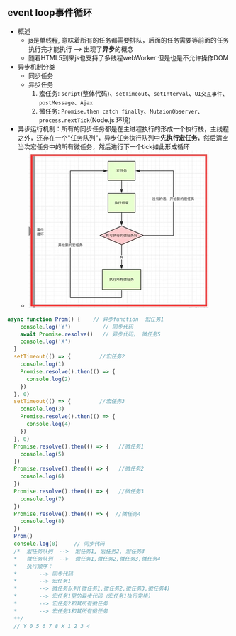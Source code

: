 ## event loop事件循环

- 概述
  - js是单线程, 意味着所有的任务都需要排队，后面的任务需要等前面的任务执行完才能执行   --> 出现了**异步**的概念
  - 随着HTML5到来js也支持了多线程webWorker 但是也是不允许操作DOM
- 异步机制分类
  - 同步任务
  - 异步任务
    1. 宏任务:  `script`(整体代码)、`setTimeout`、`setInterval`、`UI交互事件`、`postMessage`、`Ajax`
    2. 微任务: `Promise.then catch finally`、`MutaionObserver`、`process.nextTick`(Node.js 环境)
- 异步运行机制：所有的同步任务都是在主进程执行的形成一个执行栈，主线程之外，还存在一个"任务队列"，异步任务执行队列中**先执行宏任务**，然后清空当次宏任务中的所有微任务，然后进行下一个tick如此形成循环
  - ![异步运行机制](异步运行机制.png)

```js
async function Prom() {    // 异步function  宏任务1
    console.log('Y')          // 同步代码
    await Promise.resolve()   // 异步代码， 微任务5
    console.log('X')
  }
  setTimeout(() => {         //宏任务2
    console.log(1)
    Promise.resolve().then(() => {
      console.log(2)
    })
  }, 0)
  setTimeout(() => {         //宏任务3
    console.log(3)
    Promise.resolve().then(() => {
      console.log(4)
    })
  }, 0)
  Promise.resolve().then(() => {   //微任务1
    console.log(5)
  })
  Promise.resolve().then(() => {   //微任务2
    console.log(6)
  })
  Promise.resolve().then(() => {   //微任务3
    console.log(7)
  })
  Promise.resolve().then(() => {  //微任务4
    console.log(8)
  })
  Prom()
  console.log(0)     // 同步代码
  /*  宏任务队列  -->  宏任务1, 宏任务2, 宏任务3
  *   微任务队列  -->  微任务1,微任务2,微任务3,微任务4
  *   执行顺序： 
  *       --> 同步代码 
  *       --> 宏任务1 
  *       --> 微任务队列(微任务1,微任务2,微任务3,微任务4) 
  *       --> 宏任务1里的异步代码（宏任务1执行完毕）
  *       --> 宏任务2和其所有微任务  
  *       --> 宏任务3和其所有微任务
  **/
  // Y 0 5 6 7 8 X 1 2 3 4
```
